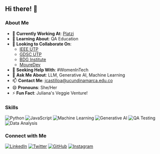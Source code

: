 ## Hi there! 👋

### About Me
- 🔭 **Currently Working At**: [Platzi](https://platzi.com)
- 🌱 **Learning About**: QA Education
- 👯 **Looking to Collaborate On**: 
  - [IEEE UTP](https://www.ieee.org)
  - [GDSC UTP](https://developers.google.com/community/gdsc)
  - [BDG Institute](https://bdginstitute.edu.co/)
  - [MoureDev](https://moure.dev)
- 🤔 **Seeking Help With**: #WomenInTech
- 💬 **Ask Me About**: LLM, Generative AI, Machine Learning
- 📫 **Contact Me**: jcastilloa@ucundinamarca.edu.co
- 😄 **Pronouns**: She/Her
- ⚡ **Fun Fact**: Juliana's Veggie Venture!

### Skills
![Python](https://img.shields.io/badge/Python-3776AB?style=for-the-badge&logo=python&logoColor=white)
![JavaScript](https://img.shields.io/badge/JavaScript-F7DF1E?style=for-the-badge&logo=javascript&logoColor=black)
![Machine Learning](https://img.shields.io/badge/Machine%20Learning-FF6F00?style=for-the-badge&logo=machine-learning&logoColor=white)
![Generative AI](https://img.shields.io/badge/Generative%20AI-00D1A4?style=for-the-badge&logo=ai&logoColor=white)
![QA Testing](https://img.shields.io/badge/QA%20Testing-009688?style=for-the-badge&logo=testing&logoColor=white)
![Data Analysis](https://img.shields.io/badge/Data%20Analysis-4CAF50?style=for-the-badge&logo=data-analysis&logoColor=white)

### Connect with Me
[![LinkedIn](https://img.shields.io/badge/LinkedIn-0A66C2?style=for-the-badge&logo=linkedin&logoColor=white)](https://www.linkedin.com/in/julianacastilloaraujo)
[![Twitter](https://img.shields.io/badge/Twitter-1DA1F2?style=for-the-badge&logo=twitter&logoColor=white)](https://twitter.com/jcastilloaraujo)
[![GitHub](https://img.shields.io/badge/GitHub-181717?style=for-the-badge&logo=github&logoColor=white)](https://github.com/julianacastilloaraujo)
[![Instagram](https://img.shields.io/badge/Instagram-E4405F?style=for-the-badge&logo=instagram&logoColor=white)](https://instagram.com/julianacastilloaraujo)
